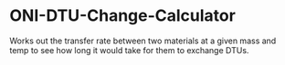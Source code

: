 # ONI-DTU-Change-Calculator
Works out the transfer rate between two materials at a given mass and temp to see how long it would take for them to exchange DTUs.
